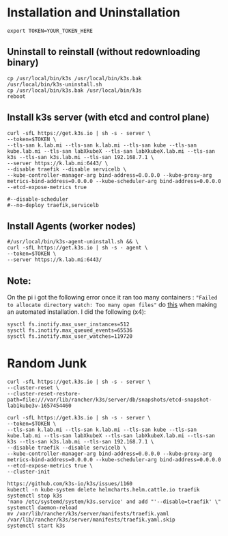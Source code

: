 # Installation and Uninstallation
```
export TOKEN=YOUR_TOKEN_HERE
```

## Uninstall to reinstall (without redownloading binary)
```
cp /usr/local/bin/k3s /usr/local/bin/k3s.bak
/usr/local/bin/k3s-uninstall.sh
cp /usr/local/bin/k3s.bak /usr/local/bin/k3s
reboot
```

## Install k3s server (with etcd and control plane)
```
curl -sfL https://get.k3s.io | sh -s - server \
--token=$TOKEN \
--tls-san k.lab.mi --tls-san k.lab.mi --tls-san kube --tls-san kube.lab.mi --tls-san labXkubeX --tls-san labXkubeX.lab.mi --tls-san k3s --tls-san k3s.lab.mi --tls-san 192.168.7.1 \
--server https://k.lab.mi:6443/ \
--disable traefik --disable servicelb \
--kube-controller-manager-arg bind-address=0.0.0.0 --kube-proxy-arg metrics-bind-address=0.0.0.0 --kube-scheduler-arg bind-address=0.0.0.0 --etcd-expose-metrics true

#--disable-scheduler
#--no-deploy traefik,servicelb
```

## Install Agents (worker nodes)
```
#/usr/local/bin/k3s-agent-uninstall.sh && \
curl -sfL https://get.k3s.io | sh -s - agent \
--token=$TOKEN \
--server https://k.lab.mi:6443/
```

## Note:
On the pi i got the following error once it ran too many containers : `"Failed to allocate directory watch: Too many open files"`
do [this](https://forum.proxmox.com/threads/failed-to-allocate-directory-watch-too-many-open-files.28700/) when making an automated installation.
I did the following (x4):
```
sysctl fs.inotify.max_user_instances=512
sysctl fs.inotify.max_queued_events=65536
sysctl fs.inotify.max_user_watches=119720
```

# Random Junk
```
curl -sfL https://get.k3s.io | sh -s - server \
--cluster-reset \
--cluster-reset-restore-path=file:///var/lib/rancher/k3s/server/db/snapshots/etcd-snapshot-lab1kube3v-1657454460

curl -sfL https://get.k3s.io | sh -s - server \
--token=$TOKEN \
--tls-san k.lab.mi --tls-san k.lab.mi --tls-san kube --tls-san kube.lab.mi --tls-san labXkubeX --tls-san labXkubeX.lab.mi --tls-san k3s --tls-san k3s.lab.mi --tls-san 192.168.7.1 \
--disable traefik --disable servicelb \
--kube-controller-manager-arg bind-address=0.0.0.0 --kube-proxy-arg metrics-bind-address=0.0.0.0 --kube-scheduler-arg bind-address=0.0.0.0 --etcd-expose-metrics true \
--cluster-init

https://github.com/k3s-io/k3s/issues/1160
kubectl -n kube-system delete helmcharts.helm.cattle.io traefik
systemctl stop k3s
'nano /etc/systemd/system/k3s.service' and add "'--disable=traefik' \"
systemctl daemon-reload
mv /var/lib/rancher/k3s/server/manifests/traefik.yaml /var/lib/rancher/k3s/server/manifests/traefik.yaml.skip
systemctl start k3s
```